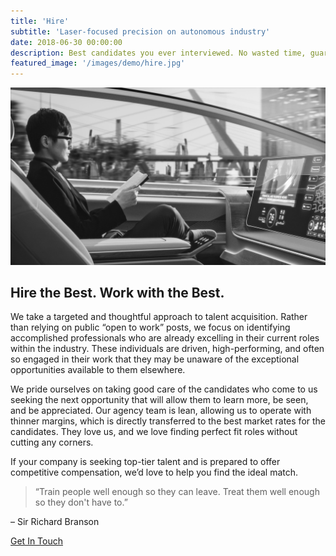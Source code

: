 ```yaml
---
title: 'Hire'
subtitle: 'Laser-focused precision on autonomous industry'
date: 2018-06-30 00:00:00
description: Best candidates you ever interviewed. No wasted time, guaranteed.
featured_image: '/images/demo/hire.jpg'
---
```


![](/images/demo/hire-2.jpg)

## Hire the Best. Work with the Best.

We take a targeted and thoughtful approach to talent acquisition. Rather than relying on public “open to work” posts, we focus on identifying accomplished professionals who are already excelling in their current roles within the industry. These individuals are driven, high-performing, and often so engaged in their work that they may be unaware of the exceptional opportunities available to them elsewhere.

We pride ourselves on taking good care of the candidates who come to us seeking the next opportunity that will allow them to learn more, be seen, and be appreciated. Our agency team is lean, allowing us to operate with thinner margins, which is directly transferred to the best market rates for the candidates. They love us, and we love finding perfect fit roles without cutting any corners.

If your company is seeking top-tier talent and is prepared to offer competitive compensation, we’d love to help you find the ideal match.

> “Train people well enough so they can leave. Treat them well enough so they don't have to.”

– Sir Richard Branson

<a href="https://autonomyheroes.com/hire" class="button button--large">Get In Touch</a>
